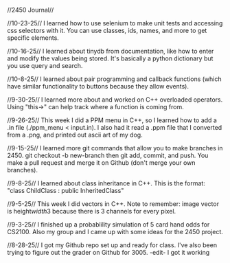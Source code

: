 //2450 Journal//

//10-23-25//
I learned how to use selenium to make unit tests and accessing css selectors with it. You can use classes, ids, names, and more to get specific elements. 

//10-16-25//
I learned about tinydb from documentation, like how to enter and modify the values being stored. It's basically a python dictionary but you use query and search.

//10-8-25//
I learned about pair programming and callback functions (which have similar functionality to buttons because they allow events).

//9-30-25//
I learned more about and worked on C++ overloaded operators. Using "this->" can help track where a function is coming from. 

//9-26-25//
This week I did a PPM menu in C++, so I learned how to add a .in file (./ppm_menu < input.in). I also had it read a .ppm file that I converted from a .png, and printed out ascii art of my dog. 

//9-15-25//
I learned more git commands that allow you to make branches in 2450. git checkout -b new-branch then git add, commit, and push. You make a pull request and merge it on Github (don't merge your own branches).

//9-8-25//
I learned about class inheritance in C++. This is the format: "class ChildClass : public InheritedClass"

//9-5-25//
This week I did vectors in C++. Note to remember: image vector is height*width*3 because there is 3 channels for every pixel.

//9-3-25//
I finished up a probablility simulation of 5 card hand odds for CS2100. Also my group and I came up with some ideas for the 2450 project.

//8-28-25//
I got my Github repo set up and ready for class. I've also been trying to figure out the grader on Github for 3005. -edit- I got it working  
